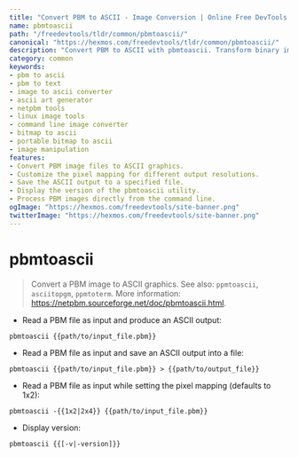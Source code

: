 ```yaml
---
title: "Convert PBM to ASCII - Image Conversion | Online Free DevTools by Hexmos"
name: pbmtoascii
path: "/freedevtools/tldr/common/pbmtoascii/"
canonical: "https://hexmos.com/freedevtools/tldr/common/pbmtoascii/"
description: "Convert PBM to ASCII with pbmtoascii. Transform binary images to readable ASCII art. Free online tool, no registration required."
category: common
keywords:
- pbm to ascii
- pbm to text
- image to ascii converter
- ascii art generator
- netpbm tools
- linux image tools
- command line image converter
- bitmap to ascii
- portable bitmap to ascii
- image manipulation
features:
- Convert PBM image files to ASCII graphics.
- Customize the pixel mapping for different output resolutions.
- Save the ASCII output to a specified file.
- Display the version of the pbmtoascii utility.
- Process PBM images directly from the command line.
ogImage: "https://hexmos.com/freedevtools/site-banner.png"
twitterImage: "https://hexmos.com/freedevtools/site-banner.png"
---
```


# pbmtoascii

> Convert a PBM image to ASCII graphics.
> See also: `ppmtoascii`, `asciitopgm`, `ppmtoterm`.
> More information: <https://netpbm.sourceforge.net/doc/pbmtoascii.html>.

- Read a PBM file as input and produce an ASCII output:

`pbmtoascii {{path/to/input_file.pbm}}`

- Read a PBM file as input and save an ASCII output into a file:

`pbmtoascii {{path/to/input_file.pbm}} > {{path/to/output_file}}`

- Read a PBM file as input while setting the pixel mapping (defaults to 1x2):

`pbmtoascii -{{1x2|2x4}} {{path/to/input_file.pbm}}`

- Display version:

`pbmtoascii {{[-v|-version]}}`
